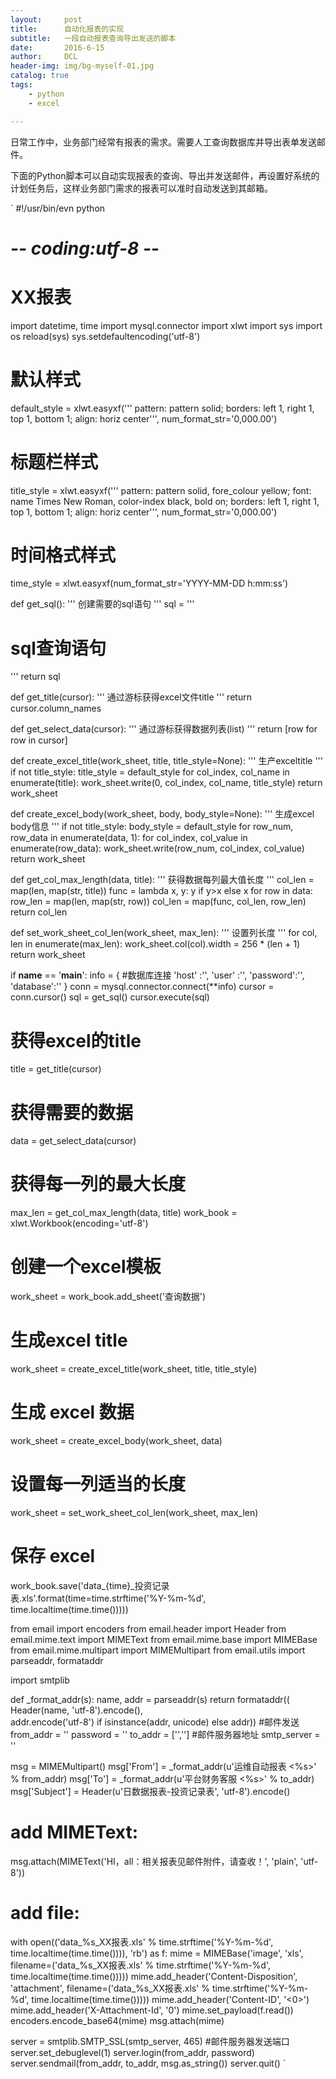 ```yaml
---
layout:     post
title:      自动化报表的实现
subtitle:   一段自动报表查询导出发送的脚本
date:       2016-6-15
author:     DCL
header-img: img/bg-myself-01.jpg
catalog: true
tags:
    - python
    - excel

---
```


日常工作中，业务部门经常有报表的需求。需要人工查询数据库并导出表单发送邮件。

下面的Python脚本可以自动实现报表的查询、导出并发送邮件，再设置好系统的计划任务后，这样业务部门需求的报表可以准时自动发送到其邮箱。

`
#!/usr/bin/evn python
# -*- coding:utf-8 -*-

# XX报表

import datetime, time
import mysql.connector
import xlwt
import sys
import os
reload(sys)
sys.setdefaultencoding('utf-8')

# 默认样式
default_style = xlwt.easyxf('''
  pattern: pattern solid;
  borders: left 1, right 1, top 1, bottom 1;
  align: horiz center''',
  num_format_str='0,000.00')

# 标题栏样式
title_style = xlwt.easyxf('''
  pattern: pattern solid, fore_colour yellow;
  font: name Times New Roman, color-index black, bold on;
  borders: left 1, right 1, top 1, bottom 1;
  align: horiz center''',
  num_format_str='0,000.00')

# 时间格式样式
time_style = xlwt.easyxf(num_format_str='YYYY-MM-DD h:mm:ss')

def get_sql():
  '''
  创建需要的sql语句
  '''
  sql = '''

# sql查询语句

'''
  return sql

def get_title(cursor):
  '''
  通过游标获得excel文件title
  '''
  return cursor.column_names

def get_select_data(cursor):
  '''
  通过游标获得数据列表(list)
  '''
  return [row for row in cursor]

def create_excel_title(work_sheet, title, title_style=None):
  '''
  生产exceltitle
  '''
  if not title_style:
    title_style = default_style
  for col_index, col_name in enumerate(title):
    work_sheet.write(0, col_index, col_name, title_style)
  return work_sheet

def create_excel_body(work_sheet, body, body_style=None):
  '''
  生成excel body信息
  '''
  if not title_style:
    body_style = default_style
  for row_num, row_data in enumerate(data, 1):
    for col_index, col_value in enumerate(row_data):
      work_sheet.write(row_num, col_index, col_value)
  return work_sheet

def get_col_max_length(data, title):
  '''
  获得数据每列最大值长度
  '''
  col_len = map(len, map(str, title))
  func = lambda x, y: y if y>x else x
  for row in data:
    row_len = map(len, map(str, row))
    col_len = map(func, col_len, row_len)
  return col_len

def set_work_sheet_col_len(work_sheet, max_len):
  '''
  设置列长度
  '''
  for col, len in enumerate(max_len):
    work_sheet.col(col).width = 256 * (len + 1)
  return work_sheet
      

if __name__ == '__main__':
  info = {
#数据库连接
    'host'    :'',
    'user'    :'',
    'password':'',
    'database':''
  }
  conn = mysql.connector.connect(**info)
  cursor = conn.cursor()
  sql = get_sql()
  cursor.execute(sql)
  # 获得excel的title
  title = get_title(cursor)
  # 获得需要的数据
  data = get_select_data(cursor)
  # 获得每一列的最大长度
  max_len = get_col_max_length(data, title)
  work_book = xlwt.Workbook(encoding='utf-8')
  # 创建一个excel模板
  work_sheet = work_book.add_sheet('查询数据')
  # 生成excel title
  work_sheet = create_excel_title(work_sheet, title, title_style)
  # 生成 excel 数据
  work_sheet = create_excel_body(work_sheet, data)
  # 设置每一列适当的长度
  work_sheet = set_work_sheet_col_len(work_sheet, max_len)
  # 保存 excel
  work_book.save('data_{time}_投资记录表.xls'.format(time=time.strftime('%Y-%m-%d', time.localtime(time.time()))))

from email import encoders
from email.header import Header
from email.mime.text import MIMEText
from email.mime.base import MIMEBase
from email.mime.multipart import MIMEMultipart
from email.utils import parseaddr, formataddr

import smtplib

def _format_addr(s):
    name, addr = parseaddr(s)
    return formataddr(( \
        Header(name, 'utf-8').encode(), \
        addr.encode('utf-8') if isinstance(addr, unicode) else addr))
#邮件发送
from_addr = ''
password = ''
to_addr = ['','']
#邮件服务器地址
smtp_server = ''

msg = MIMEMultipart()
msg['From'] = _format_addr(u'运维自动报表 <%s>' % from_addr)
msg['To'] = _format_addr(u'平台财务客服 <%s>' % to_addr)
msg['Subject'] = Header(u'日数据报表-投资记录表', 'utf-8').encode()

# add MIMEText:
msg.attach(MIMEText('HI，all：相关报表见邮件附件，请查收！', 'plain', 'utf-8'))

# add file:
with open(('data_%s_XX报表.xls' % time.strftime('%Y-%m-%d', time.localtime(time.time()))), 'rb') as f:
    mime = MIMEBase('image', 'xls', filename=('data_%s_XX报表.xls' % time.strftime('%Y-%m-%d', time.localtime(time.time()))))
    mime.add_header('Content-Disposition', 'attachment', filename=('data_%s_XX报表.xls' % time.strftime('%Y-%m-%d', time.localtime(time.time()))))
    mime.add_header('Content-ID', '<0>')
    mime.add_header('X-Attachment-Id', '0')
    mime.set_payload(f.read())
    encoders.encode_base64(mime)
    msg.attach(mime)

server = smtplib.SMTP_SSL(smtp_server, 465) #邮件服务器发送端口
server.set_debuglevel(1)
server.login(from_addr, password)
server.sendmail(from_addr, to_addr, msg.as_string())
server.quit()
`



